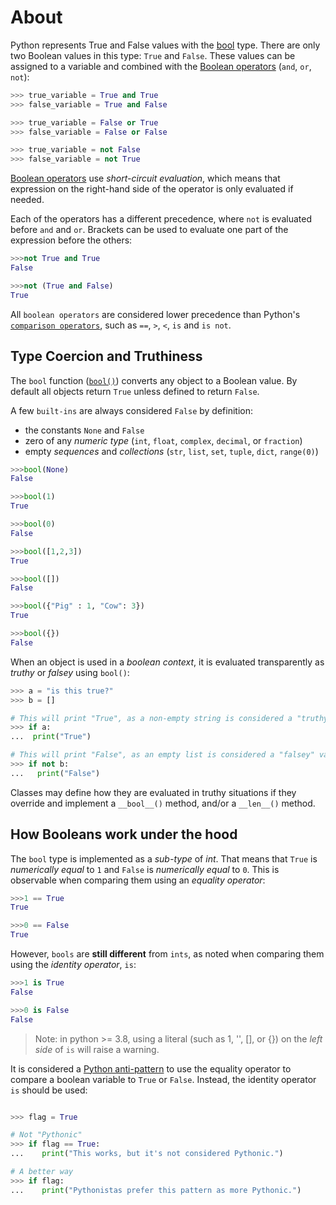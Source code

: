 # About

Python represents True and False values with the [bool][bool] type.
 There are only two Boolean values in this type: `True` and `False`.
  These values can be assigned to a variable and combined with the [Boolean operators][boolean-operators] (`and`, `or`, `not`):


```python
>>> true_variable = True and True
>>> false_variable = True and False

>>> true_variable = False or True
>>> false_variable = False or False

>>> true_variable = not False
>>> false_variable = not True
```

[Boolean operators][boolean-operators] use _short-circuit evaluation_, which means that expression on the right-hand side of the operator is only evaluated if needed.

Each of the operators has a different precedence, where `not` is evaluated before `and` and `or`.
 Brackets can be used to evaluate one part of the expression before the others:

```python
>>>not True and True
False

>>>not (True and False)
True
```

All `boolean operators` are considered lower precedence than Python's [`comparison operators`][comparisons], such as `==`, `>`, `<`, `is` and `is not`.


## Type Coercion and Truthiness

The `bool` function ([`bool()`][bool-function]) converts any object to a Boolean value.
 By default all objects return `True` unless defined to return `False`.

A few `built-ins` are always considered `False` by definition:

- the constants `None` and `False`
- zero of any _numeric type_ (`int`, `float`, `complex`, `decimal`, or `fraction`)
- empty _sequences_ and _collections_ (`str`, `list`, `set`, `tuple`, `dict`, `range(0)`)


```python
>>>bool(None)
False

>>>bool(1)
True

>>>bool(0)
False

>>>bool([1,2,3])
True

>>>bool([])
False

>>>bool({"Pig" : 1, "Cow": 3})
True

>>>bool({})
False
```

When an object is used in a _boolean context_, it is evaluated transparently as _truthy_ or _falsey_ using `bool()`:


```python
>>> a = "is this true?"
>>> b = []

# This will print "True", as a non-empty string is considered a "truthy" value
>>> if a:
...  print("True")

# This will print "False", as an empty list is considered a "falsey" value
>>> if not b:
...   print("False")
```


Classes may define how they are evaluated in truthy situations if they override and implement a `__bool__()` method, and/or a `__len__()` method.


## How Booleans work under the hood

The `bool` type is implemented as a _sub-type_ of _int_.
 That means that `True` is _numerically equal_ to `1` and `False` is _numerically equal_ to `0`.
  This is observable when comparing them using an _equality operator_:


```python
>>>1 == True
True

>>>0 == False
True
```

However, `bools` are **still different** from `ints`, as noted when comparing them using the _identity operator_, `is`:


```python
>>>1 is True
False

>>>0 is False
False
```

> Note: in python >= 3.8, using a literal (such as 1, '', [], or {}) on the _left side_ of `is` will raise a warning.


It is considered a [Python anti-pattern][comparing to true in the wrong way] to use the equality operator to compare a boolean variable to `True` or `False`.
 Instead, the identity operator `is` should be used:


```python

>>> flag = True

# Not "Pythonic"
>>> if flag == True:
...    print("This works, but it's not considered Pythonic.")

# A better way
>>> if flag:
...    print("Pythonistas prefer this pattern as more Pythonic.")
```


[bool-function]: https://docs.python.org/3/library/functions.html#bool
[bool]: https://docs.python.org/3/library/stdtypes.html#truth
[Boolean-operators]: https://docs.python.org/3/library/stdtypes.html#boolean-operations-and-or-not
[comparing to true in the wrong way]: https://docs.quantifiedcode.com/python-anti-patterns/readability/comparison_to_true.html
[comparisons]: https://docs.python.org/3/library/stdtypes.html#comparisons
